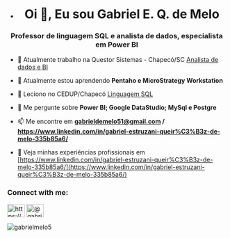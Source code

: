 - <h1 align="center">Oi 👋, Eu sou Gabriel E. Q. de Melo</h1>
<h3 align="center">Professor de linguagem SQL e analista de dados, especialista em Power BI</h3>

- 🔭 Atualmente trabalho na Questor Sistemas - Chapecó/SC [Analista de dados e BI](https://www.questor.com.br/)

- 🌱 Atualmente estou aprendendo **Pentaho e MicroStrategy Workstation**

- 👯 Leciono no CEDUP/Chapecó [Linguagem SQL](https://www.cedup.com.br/)

- 💬 Me pergunte sobre **Power BI; Google DataStudio; MySql e Postgre**

- 📫 Me encontre em **gabrieldemelo51@gmail.com / https://www.linkedin.com/in/gabriel-estruzani-queir%C3%B3z-de-melo-335b85a6/**

- 📄 Veja minhas experiências profissionais em [https://www.linkedin.com/in/gabriel-estruzani-queir%C3%B3z-de-melo-335b85a6/](https://www.linkedin.com/in/gabriel-estruzani-queir%C3%B3z-de-melo-335b85a6/)

<h3 align="left">Connect with me:</h3>
<p align="left">
<a href="https://linkedin.com/in/https://www.linkedin.com/in/gabriel-estruzani-queir%c3%b3z-de-melo-335b85a6/" target="blank"><img align="center" src="https://raw.githubusercontent.com/rahuldkjain/github-profile-readme-generator/master/src/images/icons/Social/linked-in-alt.svg" alt="https://www.linkedin.com/in/gabriel-estruzani-queir%c3%b3z-de-melo-335b85a6/" height="30" width="40" /></a>
<a href="https://instagram.com/@gabrielmelo51" target="blank"><img align="center" src="https://raw.githubusercontent.com/rahuldkjain/github-profile-readme-generator/master/src/images/icons/Social/instagram.svg" alt="@gabrielmelo51" height="30" width="40" /></a>
</p>

<p><img align="center" src="https://github-readme-stats.vercel.app/api/top-langs?username=gabrielmelo5&show_icons=true&locale=en&layout=compact" alt="gabrielmelo5" /></p>


<!---
- 👋 Oi, eu sou Gabriel E. Q. de Melo, professor de linguagem SQL e analista de dados, especialista em Power BI.
- 👀 Me interesso por Data Science e Business Intelligence
- 🌱 Venho estudando Pentaho Data Integration e MicroStrategy Workstation
- 📫 Me encontre em https://www.linkedin.com/in/gabriel-estruzani-queir%C3%B3z-de-melo-335b85a6/

gabrielmelo5/gabrielmelo5 is a ✨ special ✨ repository because its `README.md` (this file) appears on your GitHub profile.
You can click the Preview link to take a look at your changes.
--->
